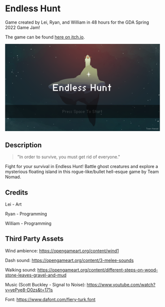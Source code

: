 # Endless Hunt

Game created by Lei, Ryan, and William in 48 hours for the GDA Spring 2022 Game Jam!

The game can be found [here on itch.io](https://exanite.itch.io/endless-hunt).

![Endless Hunt title screen](images/title-screen.png)

## Description

> "In order to survive, you must get rid of everyone."

Fight for your survival in Endless Hunt! Battle ghost creatures and explore a mysterious floating island in this rogue-like/bullet hell-esque game by Team Nomad.

## Credits

Lei - Art

Ryan - Programming

William - Programming

## Third Party Assets

Wind ambience: https://opengameart.org/content/wind1

Dash sound: https://opengameart.org/content/3-melee-sounds

Walking sound: https://opengameart.org/content/different-steps-on-wood-stone-leaves-gravel-and-mud

Music (Scott Buckley - Signal to Noise): https://www.youtube.com/watch?v=yePye8-D0zs&t=171s

Font: https://www.dafont.com/fiery-turk.font
